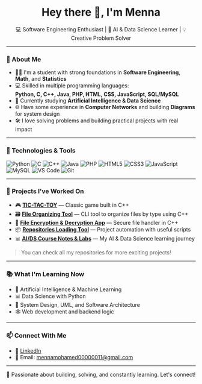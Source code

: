 <h1 align="center">Hey there 👋, I'm Menna </h1>

<p align="center">
  💻 Software Engineering Enthusiast | 🧠 AI & Data Science Learner | 💡 Creative Problem Solver
</p>

---

### 🚀 About Me

- 👩‍🎓 I'm a student with strong foundations in **Software Engineering**, **Math**, and **Statistics**
- 💻 Skilled in multiple programming languages:  
  **Python, C, C++, Java, PHP, HTML, CSS, JavaScript, SQL/MySQL**
- 🧠 Currently studying **Artificial Intelligence & Data Science**
- 🌐 Have some experience in **Computer Networks** and building **Diagrams** for system design
- 🛠️ I love solving problems and building practical projects with real impact

---

### 🔧 Technologies & Tools

![Python](https://img.shields.io/badge/-Python-333333?style=flat&logo=python)
![C](https://img.shields.io/badge/-C-333333?style=flat&logo=c)
![C++](https://img.shields.io/badge/-C++-333333?style=flat&logo=cpp)
![Java](https://img.shields.io/badge/-Java-333333?style=flat&logo=java)
![PHP](https://img.shields.io/badge/-PHP-333333?style=flat&logo=php)
![HTML5](https://img.shields.io/badge/-HTML5-333333?style=flat&logo=html5)
![CSS3](https://img.shields.io/badge/-CSS3-333333?style=flat&logo=css3)
![JavaScript](https://img.shields.io/badge/-JavaScript-333333?style=flat&logo=javascript)
![MySQL](https://img.shields.io/badge/-MySQL-333333?style=flat&logo=mysql)
![VS Code](https://img.shields.io/badge/-VSCode-333333?style=flat&logo=visual-studio-code)
![Git](https://img.shields.io/badge/-Git-333333?style=flat&logo=git)

---

### 📌 Projects I've Worked On

- 🎮 **[TIC-TAC-TOY](https://github.com/mennazezo5/TIC-TAC-TOY)** — Classic game built in C++
- 🗃️ **[File Organizing Tool](https://github.com/mennazezo5/file-organizing)** — CLI tool to organize files by type using C++
- 🔐 **[File Encryption & Decryption App](https://github.com/mennazezo5/File-Encryption-and-Decryption-App)** — Secure file handler in C++
- 📦 **[Repositories Loading Tool](https://github.com/mennazezo5/RepositoriesLoading)** — Project automation with useful scripts
- 📊 **[AI/DS Course Notes & Labs](https://github.com/mennazezo5/AI-DS-COURSE)** — My AI & Data Science learning journey

> You can check all my repositories for more exciting projects!

---

### 📚 What I'm Learning Now

- 🤖 Artificial Intelligence & Machine Learning
- 📊 Data Science with Python
- 🧪 System Design, UML, and Software Architecture
- 🕸️ Web development and backend logic

---

### 📫 Connect With Me

- 🔗 [LinkedIn]([https://linkedin.com/in/your-link](https://www.linkedin.com/in/menna-mohamed-0808422ab/overlay/about-this-profile/?lipi=urn%3Ali%3Apage%3Ad_flagship3_profile_view_base%3BKnTwnpTSQ%2Bqjse53FwG6yg%3D%3D))
- 📧 Email:  mennamohamed00000011@gmail.com

---

<p align="center">
  🚀 Passionate about building, solving, and constantly learning. Let's connect!
</p>
